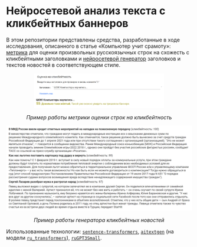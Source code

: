 # Нейросетевой анализ текста с кликбейтных баннеров

В этом репозитории представлены средства, разработанные в ходе исследования, описанного в статье «Компьютер учит срамоту»: [метрика](https://colab.research.google.com/github/sysblok/neuroclickbait/blob/master/Score_and_generate.ipynb#scrollTo=k_DGVyralIGP&line=1&uniqifier=1) для оценки произвольных русскоязычных строк на схожесть с кликбейтными заголовками и [нейросетевой генератор](https://colab.research.google.com/github/sysblok/neuroclickbait/blob/master/Score_and_generate.ipynb#scrollTo=HlB8zxEC0PpU) заголовков и текстов новостей в соответствующем стиле.

<p align="center"> <img width="70%" src="./assets/clickbaitness_score.png" alt="Снимок экрана с примером работы метрики оценки строк на кликбейтность"> </p>
<p align="center"> <i>Пример работы метрики оценки строк на кликбейтность</i> </p>

<p align="center"> <img src="./assets/example_neuroclickbait.png" alt="Снимок экрана с примером работы генератора кликбейтных новостей"> </p>
<p align="center"> <i>Пример работы генератора кликбейтных новостей</i> </p>

Использованные технологии: [`sentence-transformers`](https://github.com/UKPLab/sentence-transformers), [`aitextgen`](https://github.com/minimaxir/aitextgen) (на модели [`ru_transformers`](https://github.com/mgrankin/ru_transformers)), [`ruGPT3Small`](https://github.com/sberbank-ai/ru-gpts).
